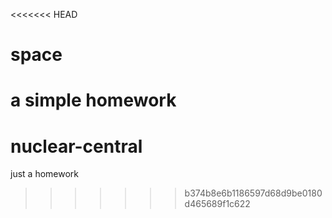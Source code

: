 <<<<<<< HEAD
# space
a simple homework
=======
# nuclear-central
just a homework
>>>>>>> b374b8e6b1186597d68d9be0180d465689f1c622

